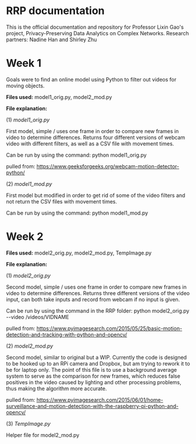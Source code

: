 # RRP documentation

This is the official documentation and repository for Professor Lixin Gao's project, Privacy-Preserving Data Analytics on Complex Networks. Research partners: Nadine Han and Shirley Zhu

# Week 1
Goals were to find an online model using Python to filter out videos for moving objects.

**Files used:** model1_orig.py, model2_mod.py

**File explanation:**

(1) _model1_orig.py_

First model, simple / uses one frame in order to compare new frames in video to determine differences. Returns four different versions of webcam video with different filters, as well as a CSV file with movement times.

Can be run by using the command: python model1_orig.py

pulled from: https://www.geeksforgeeks.org/webcam-motion-detector-python/

(2) _model1_mod.py_

First model but modified in order to get rid of some of the video filters and not return the CSV files with movement times.

Can be run by using the command: python model1_mod.py

# Week 2
**Files used:** model2_orig.py, model2_mod.py, TempImage.py

**File explanation:**

(1) _model2_orig.py_

Second model, simple / uses one frame in order to compare new frames in video to determine differences. Returns three different versions of the video input, can both take inputs and record from webcam if no input is given. 

Can be run by using the command in the RRP folder: python model2_orig.py --video /videos/VIDNAME

pulled from: https://www.pyimagesearch.com/2015/05/25/basic-motion-detection-and-tracking-with-python-and-opencv/

(2) _model2_mod.py_

Second model, similar to original but a WIP. Currently the code is designed to be hooked up to an RPi camera and Dropbox, but am trying to rework it to be for laptop only. The point of this file is to use a background average system to serve as the comparison for new frames, which reduces false positives in the video caused by lighting and other processing problems, thus making the algorithm more accurate.

pulled from: https://www.pyimagesearch.com/2015/06/01/home-surveillance-and-motion-detection-with-the-raspberry-pi-python-and-opencv/

(3) _TempImage.py_

Helper file for model2_mod.py
